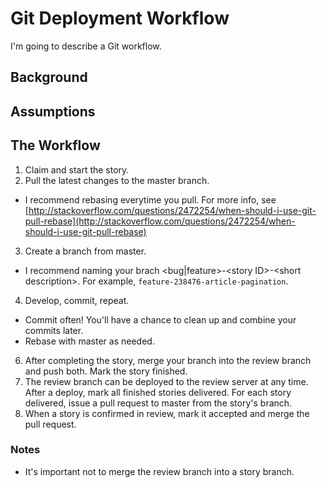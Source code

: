 # Git Deployment Workflow

I'm going to describe a Git workflow.

## Background

## Assumptions

## The Workflow

1. Claim and start the story.
2. Pull the latest changes to the master branch.
  * I recommend rebasing everytime you pull. For more info, see [http://stackoverflow.com/questions/2472254/when-should-i-use-git-pull-rebase](http://stackoverflow.com/questions/2472254/when-should-i-use-git-pull-rebase)
3. Create a branch from master.
  * I recommend naming your brach &lt;bug|feature&gt;-&lt;story ID&gt;-&lt;short description&gt;. For example, `feature-238476-article-pagination`.
4. Develop, commit, repeat.
  * Commit often! You'll have a chance to clean up and combine your commits later.
  * Rebase with master as needed.
6. After completing the story, merge your branch into the review branch and push both. Mark the story finished.
7. The review branch can be deployed to the review server at any time. After a deploy, mark all finished stories delivered. For each story delivered, issue a pull request to master from the story's branch.
8. When a story is confirmed in review, mark it accepted and merge the pull request.

### Notes

* It's important not to merge the review branch into a story branch.